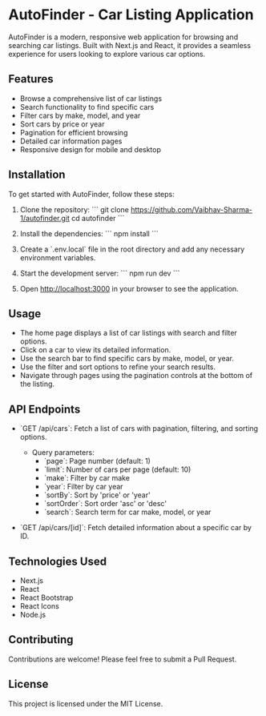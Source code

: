 # AutoFinder - Car Listing Application

AutoFinder is a modern, responsive web application for browsing and searching car listings. Built with Next.js and React, it provides a seamless experience for users looking to explore various car options.

## Features

- Browse a comprehensive list of car listings
- Search functionality to find specific cars
- Filter cars by make, model, and year
- Sort cars by price or year
- Pagination for efficient browsing
- Detailed car information pages
- Responsive design for mobile and desktop

## Installation

To get started with AutoFinder, follow these steps:

1. Clone the repository:
   \`\`\`
   git clone https://github.com/Vaibhav-Sharma-1/autofinder.git
   cd autofinder
   \`\`\`

2. Install the dependencies:
   \`\`\`
   npm install
   \`\`\`

3. Create a \`.env.local\` file in the root directory and add any necessary environment variables.

4. Start the development server:
   \`\`\`
   npm run dev
   \`\`\`

5. Open [http://localhost:3000](http://localhost:3000) in your browser to see the application.

## Usage

- The home page displays a list of car listings with search and filter options.
- Click on a car to view its detailed information.
- Use the search bar to find specific cars by make, model, or year.
- Use the filter and sort options to refine your search results.
- Navigate through pages using the pagination controls at the bottom of the listing.

## API Endpoints

- \`GET /api/cars\`: Fetch a list of cars with pagination, filtering, and sorting options.
  - Query parameters:
    - \`page\`: Page number (default: 1)
    - \`limit\`: Number of cars per page (default: 10)
    - \`make\`: Filter by car make
    - \`year\`: Filter by car year
    - \`sortBy\`: Sort by 'price' or 'year'
    - \`sortOrder\`: Sort order 'asc' or 'desc'
    - \`search\`: Search term for car make, model, or year

- \`GET /api/cars/[id]\`: Fetch detailed information about a specific car by ID.

## Technologies Used

- Next.js
- React
- React Bootstrap
- React Icons
- Node.js


## Contributing

Contributions are welcome! Please feel free to submit a Pull Request.

## License

This project is licensed under the MIT License.

